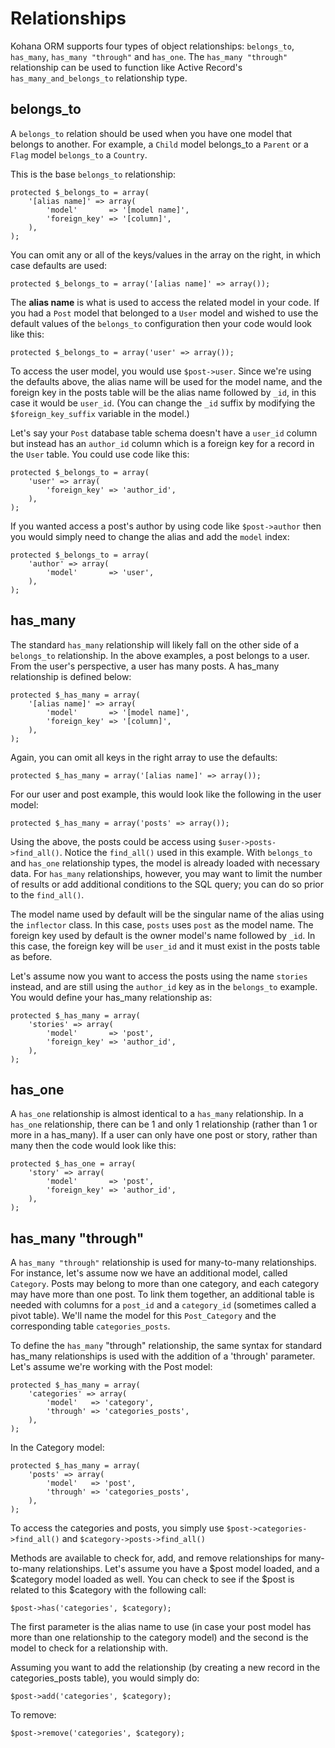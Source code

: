 # Relationships

Kohana ORM supports four types of object relationships: `belongs_to`, `has_many`, `has_many "through"` and `has_one`. The `has_many "through"` relationship can be used to function like Active Record's `has_many_and_belongs_to` relationship type.

## belongs_to

A `belongs_to` relation should be used when you have one model that belongs to another. For example, a `Child` model belongs_to a `Parent` or a `Flag` model `belongs_to` a `Country`.

This is the base `belongs_to` relationship:

    protected $_belongs_to = array(
        '[alias name]' => array(
            'model'       => '[model name]',
            'foreign_key' => '[column]',
        ),
    );

You can omit any or all of the keys/values in the array on the right, in which case defaults are used:

    protected $_belongs_to = array('[alias name]' => array());

The **alias name** is what is used to access the related model in your code. If you had a `Post` model that belonged to a `User` model and wished to use the default values of the `belongs_to` configuration then your code would look like this:

    protected $_belongs_to = array('user' => array());

To access the user model, you would use `$post->user`.  Since we're using the defaults above, the alias name will be used for the model name, and the foreign key in the posts table will be the alias name followed by `_id`, in this case it would be `user_id`. (You can change the `_id` suffix by modifying the `$foreign_key_suffix` variable in the model.)

Let's say your `Post` database table schema doesn't have a `user_id` column but instead has an `author_id` column which is a foreign key for a record in the `User` table. You could use code like this:

    protected $_belongs_to = array(
        'user' => array(
            'foreign_key' => 'author_id',
        ),
    );

If you wanted access a post's author by using code like `$post->author` then you would simply need to change the alias and add the `model` index:

    protected $_belongs_to = array(
        'author' => array(
            'model'       => 'user',
        ),
    );

## has_many

The standard `has_many` relationship will likely fall on the other side of a `belongs_to` relationship.  In the above examples, a post belongs to a user.  From the user's perspective, a user has many posts. A has_many relationship is defined below:

    protected $_has_many = array(
        '[alias name]' => array(
            'model'       => '[model name]',
            'foreign_key' => '[column]',
        ),
    );

Again, you can omit all keys in the right array to use the defaults:

    protected $_has_many = array('[alias name]' => array());

For our user and post example, this would look like the following in the user model:

    protected $_has_many = array('posts' => array());

Using the above, the posts could be access using `$user->posts->find_all()`.  Notice the `find_all()` used in this example. With `belongs_to` and `has_one` relationship types, the model is already loaded with necessary data.  For `has_many` relationships, however, you may want to limit the number of results or add additional conditions to the SQL query; you can do so prior to the `find_all()`.

The model name used by default will be the singular name of the alias using the `inflector` class.  In this case, `posts` uses `post` as the model name.  The foreign key used by default is the owner model's name followed by `_id`.  In this case, the foreign key will be `user_id` and it must exist in the posts table as before.

Let's assume now you want to access the posts using the name `stories` instead, and are still using the `author_id` key as in the `belongs_to` example.  You would define your has_many relationship as:

    protected $_has_many = array(
        'stories' => array(
            'model'       => 'post',
            'foreign_key' => 'author_id',
        ),
    );

## has_one

A `has_one` relationship is almost identical to a `has_many` relationship.  In a `has_one` relationship, there can be 1 and only 1 relationship (rather than 1 or more in a has_many). If a user can only have one post or story, rather than many then the code would look like this:

    protected $_has_one = array(
        'story' => array(
            'model'       => 'post',
            'foreign_key' => 'author_id',
        ),
    );

## has_many "through"

A `has_many "through"` relationship is used for many-to-many relationships.  For instance, let's assume now we have an additional model, called `Category`.  Posts may belong to more than one category, and each category may have more than one post.  To link them together, an additional table is needed with columns for a `post_id` and a `category_id` (sometimes called a pivot table).  We'll name the model for this `Post_Category` and the corresponding table `categories_posts`.

To define the `has_many` "through" relationship, the same syntax for standard has_many relationships is used with the addition of a 'through' parameter.  Let's assume we're working with the Post model:

    protected $_has_many = array(
        'categories' => array(
            'model'   => 'category',
            'through' => 'categories_posts',
        ),
    );

In the Category model:

    protected $_has_many = array(
        'posts' => array(
            'model'   => 'post',
            'through' => 'categories_posts',
        ),
    );

To access the categories and posts, you simply use `$post->categories->find_all()` and `$category->posts->find_all()`

Methods are available to check for, add, and remove relationships for many-to-many relationships.  Let's assume you have a $post model loaded, and a $category model loaded as well.  You can check to see if the $post is related to this $category with the following call:

    $post->has('categories', $category);

The first parameter is the alias name to use (in case your post model has more than one relationship to the category model) and the second is the model to check for a relationship with.

Assuming you want to add the relationship (by creating a new record in the categories_posts table), you would simply do:

    $post->add('categories', $category);

To remove:

    $post->remove('categories', $category);
